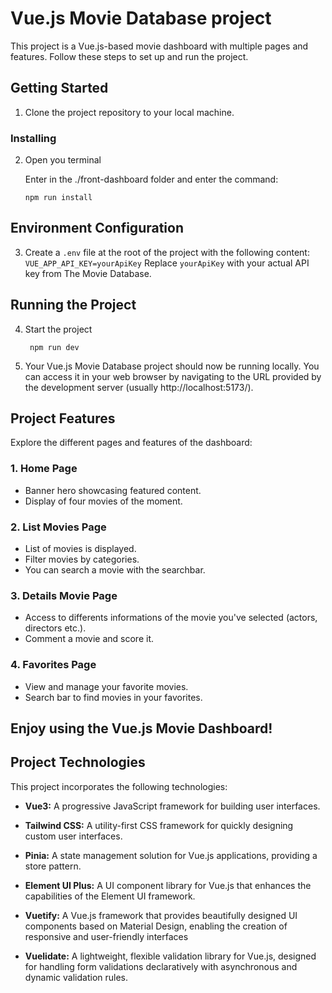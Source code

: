 # Vue.js Movie Database project

This project is a Vue.js-based movie dashboard with multiple pages and features. Follow these steps to set up and run the project.

## Getting Started

1. Clone the project repository to your local machine.

### Installing

2. Open you terminal

    Enter in the ./front-dashboard folder and enter the command:

    ```
    npm run install
    ```


## Environment Configuration

3. Create a `.env` file at the root of the project with the following content:
`VUE_APP_API_KEY=yourApiKey`
Replace `yourApiKey` with your actual API key from The Movie Database.

## Running the Project

4. Start the project
    
   ```
    npm run dev
    ```
   
6. Your Vue.js Movie Database project should now be running locally. You can access it in your web browser by navigating to the URL provided by the development server (usually http://localhost:5173/).

## Project Features

Explore the different pages and features of the dashboard:

### 1. Home Page

- Banner hero showcasing featured content.
- Display of four movies of the moment.

### 2. List Movies Page

- List of movies is displayed.
- Filter movies by categories.
- You can search a movie with the searchbar.

### 3. Details Movie Page

- Access to differents informations of the movie you've selected (actors, directors etc.).
- Comment a movie and score it.
  
### 4. Favorites Page

- View and manage your favorite movies.
- Search bar to find movies in your favorites.

## Enjoy using the Vue.js Movie Dashboard!

## Project Technologies

This project incorporates the following technologies:

- **Vue3:** A progressive JavaScript framework for building user interfaces.

- **Tailwind CSS:** A utility-first CSS framework for quickly designing custom user interfaces.

- **Pinia:** A state management solution for Vue.js applications, providing a store pattern.

- **Element UI Plus:** A UI component library for Vue.js that enhances the capabilities of the Element UI framework.
  
- **Vuetify:** A Vue.js framework that provides beautifully designed UI components based on Material Design, enabling the creation of responsive and user-friendly interfaces

- **Vuelidate:** A lightweight, flexible validation library for Vue.js, designed for handling form validations declaratively with asynchronous and dynamic validation rules.
